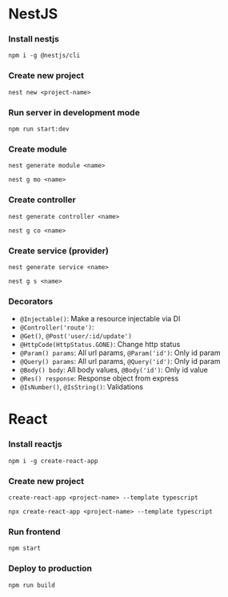 # NestJS
### Install nestjs
`npm i -g @nestjs/cli`

### Create new project
`nest new <project-name>`

### Run server in development mode
`npm run start:dev`

### Create module
`nest generate module <name>`

`nest g mo <name>`

### Create controller
`nest generate controller <name>`

`nest g co <name>`

### Create service (provider)
`nest generate service <name>`

`nest g s <name>`

### Decorators
- `@Injectable()`: Make a resource injectable via DI
- `@Controller('route')`:
- `@Get()`, `@Post('user/:id/update')`
- `@HttpCode(HttpStatus.GONE)`: Change http status
- `@Param() params`: All url params, `@Param('id')`: Only id param
- `@Query() params`: All url params, `@Query('id')`: Only id param
- `@Body() body`: All body values, `@Body('id')`: Only id value
- `@Res() response`: Response object from express
- `@IsNumber()`, `@IsString()`: Validations

# React 
### Install reactjs
`npm i -g create-react-app`

### Create new project
`create-react-app <project-name> --template typescript`

`npx create-react-app <project-name> --template typescript`

### Run frontend
`npm start`

### Deploy to production
`npm run build`
